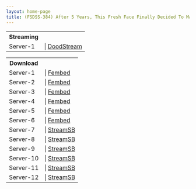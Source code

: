 ```yaml
---
layout: home-page
title: (FSDSS-384) After 5 Years, This Fresh Face Finally Decided To Make Her AV Debut – Natsu Igarashi
---
```


<table><tbody>
<tr>
<th>Streaming</th>
</tr>
<tr>
<td>Server-1</td>
<td>| <a href="ggg" target="_blank">DoodStream</a></td>
</tr>
</tbody></table>

<table><tbody>
<tr>
<th>Download</th>
</tr>
<tr>
<td>Server-1</td>
<td>| <a href="https://watchjavnow.xyz/f/x8j2gt5j-l-rgm0" target="_blank">Fembed</a></td>
</tr>
<tr>
<td>Server-2</td>
<td>| <a href="https://mycloudzz.com/f/-jq1rcpdwxx6zg6" target="_blank">Fembed</a></td>
</tr>
<tr>
<td>Server-3</td>
<td>| <a href="https://mycloudzz.com/f/w5g2qcn380qd2z1" target="_blank">Fembed</a></td>
</tr>
<tr>
<td>Server-4</td>
<td>| <a href="https://mycloudzz.com/f/qxgelue5ydk8jwx" target="_blank">Fembed</a></td>
</tr>
<tr>
<td>Server-5</td>
<td>| <a href="https://cloudrls.com/f/35g3qhm7w1x2n57" target="_blank">Fembed</a></td>
</tr>
<tr>
<td>Server-6</td>
<td>| <a href="https://javhdfree.icu/f/np4m6s24yn06nz3" target="_blank">Fembed</a></td>
</tr>
<tr>
<td>Server-7</td>
<td>| <a href="https://javside.com/d/f60znne75q2a.html" target="_blank">StreamSB</a></td>
</tr>
<tr>
<td>Server-8</td>
<td>| <a href="https://streamsb.net/d/pjrqq6733wwh.html" target="_blank">StreamSB</a></td>
</tr>
<tr>
<td>Server-9</td>
<td>| <a href="https://streamsb.net/d/60vtvqpauzwh.html" target="_blank">StreamSB</a></td>
</tr>
<tr>
<td>Server-10</td>
<td>| <a href="https://streamsb.net/d/0j8mfywd5naz.html" target="_blank">StreamSB</a></td>
</tr>
<tr>
<td>Server-11</td>
<td>| <a href="https://streamsb.net/d/2ijaezrgif28.html" target="_blank">StreamSB</a></td>
</tr>
<tr>
<td>Server-12</td>
<td>| <a href="https://viewsb.com/d/r7w0mjp0crqr.html" target="_blank">StreamSB</a></td>
</tr>
</tbody></table>
